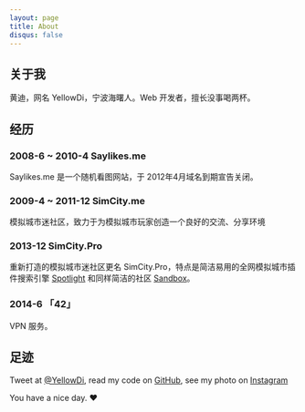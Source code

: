 ```yaml
---
layout: page
title: About
disqus: false
---
```


## 关于我

黄迪，网名 YellowDi，宁波海曙人。Web 开发者，擅长没事喝两杯。

## 经历

### 2008-6 ~ 2010-4 Saylikes.me

Saylikes.me 是一个随机看图网站，于 2012年4月域名到期宣告关闭。

### 2009-4 ~ 2011-12 SimCity.me

模拟城市迷社区，致力于为模拟城市玩家创造一个良好的交流、分享环境

### 2013-12 SimCity.Pro

重新打造的模拟城市迷社区更名 SimCity.Pro，特点是简洁易用的全网模拟城市插件搜索引擎 [Spotlight](http://simcity.pro/spotlight) 和同样简洁的社区 [Sandbox](http://simcity.pro/sandbox)。

### 2014-6 「42」

VPN 服务。

## 足迹

Tweet at [@YellowDi](http://twitter.com/YellowDi), read my code on [GitHub](http://github.com/YellowDi), see my photo on [Instagram](http://instagram.com/yellowdi)

<script type="text/javascript" src="http://www.douban.com/service/badge/YellowDi/?selection=latest&amp;picsize=medium&amp;hideself=on&amp;show=dolist&amp;n=24&amp;cat=music&amp;columns=6"></script>

You have a nice day. ♥

